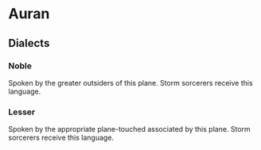 Auran
=====

Dialects
--------

### Noble

Spoken by the greater outsiders of this plane. Storm sorcerers receive this language. 

### Lesser

Spoken by the appropriate plane-touched associated by this plane. Storm sorcerers receive this language.

